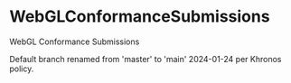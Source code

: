 # WebGLConformanceSubmissions
WebGL Conformance Submissions

Default branch renamed from 'master' to 'main' 2024-01-24 per Khronos policy.
